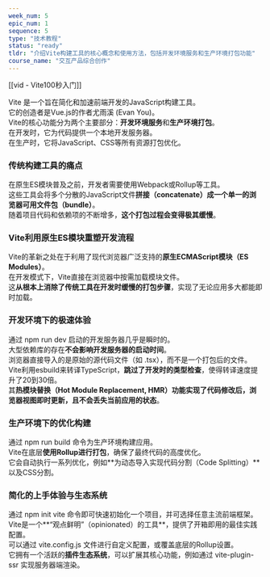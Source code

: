 ```yaml
---
week_num: 5
epic_num: 1
sequence: 5
type: "技术教程"
status: "ready"
tldr: "介绍Vite构建工具的核心概念和使用方法，包括开发环境服务和生产环境打包功能"
course_name: "交互产品综合创作"
---
```


[[vid - Vite100秒入门]]

Vite 是一个旨在简化和加速前端开发的JavaScript构建工具。  
它的创造者是Vue.js的作者尤雨溪 (Evan You)。  
Vite的核心功能分为两个主要部分：**开发环境服务**和**生产环境打包**。  
在开发时，它为代码提供一个本地开发服务器。  
在生产时，它将JavaScript、CSS等所有资源打包优化。

### 传统构建工具的痛点

在原生ES模块普及之前，开发者需要使用Webpack或Rollup等工具。  
这些工具会将多个分散的JavaScript文件**拼接（concatenate）成一个单一的浏览器可用文件包（bundle）**。  
随着项目代码和依赖项的不断增多，**这个打包过程会变得极其缓慢**。

### Vite利用原生ES模块重塑开发流程

Vite的革新之处在于利用了现代浏览器广泛支持的**原生ECMAScript模块（ES Modules）**。  
在开发模式下，Vite直接在浏览器中按需加载模块文件。  
这**从根本上消除了传统工具在开发时缓慢的打包步骤**，实现了无论应用多大都能即时加载。

### 开发环境下的极速体验

通过 npm run dev 启动的开发服务器几乎是瞬时的。  
大型依赖库的存在**不会影响开发服务器的启动时间**。  
浏览器直接导入的是原始的源代码文件（如 .tsx），而不是一个打包后的文件。  
Vite利用esbuild来转译TypeScript，**跳过了开发时的类型检查**，使得转译速度提升了20到30倍。  
其**热模块替换（Hot Module Replacement, HMR）**功能实现了代码修改后，浏览器视图即时更新，且**不会丢失当前应用的状态**。

### 生产环境下的优化构建

通过 npm run build 命令为生产环境构建应用。  
Vite在底层**使用Rollup进行打包**，确保了最终代码的高度优化。  
它会自动执行一系列优化，例如**为动态导入实现代码分割（Code Splitting）**以及CSS分割。

### 简化的上手体验与生态系统

通过 npm init vite 命令即可快速初始化一个项目，并可选择任意主流前端框架。  
Vite是一个**“观点鲜明”（opinionated）的工具**，提供了开箱即用的最佳实践配置。  
可以通过 vite.config.js 文件进行自定义配置，或覆盖底层的Rollup设置。  
它拥有一个活跃的**插件生态系统**，可以扩展其核心功能，例如通过 vite-plugin-ssr 实现服务器端渲染。